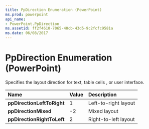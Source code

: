 ```yaml
---
title: PpDirection Enumeration (PowerPoint)
ms.prod: powerpoint
api_name:
- PowerPoint.PpDirection
ms.assetid: ff2f4610-7065-40cb-43d5-9c2fcfc9581a
ms.date: 06/08/2017
---
```



# PpDirection Enumeration (PowerPoint)

Specifies the layout direction for text, table cells , or user interface.



|**Name**|**Value**|**Description**|
|:-----|:-----|:-----|
|**ppDirectionLeftToRight**|1|Left-to-right layout|
|**ppDirectionMixed**|-2|Mixed layout|
|**ppDirectionRightToLeft**|2|Right-to-left layout|

